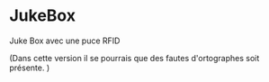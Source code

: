 # JukeBox
Juke Box  avec une puce RFID


(Dans cette version il se pourrais que des fautes d'ortographes soit présente. )
